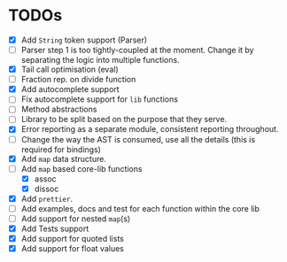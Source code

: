 # TODOs

-   [x] Add `String` token support (Parser)
-   [ ] Parser step 1 is too tightly-coupled at the moment. Change it by separating the logic into
        multiple functions.
-   [x] Tail call optimisation (eval)
-   [ ] Fraction rep. on divide function
-   [x] Add autocomplete support
-   [ ] Fix autocomplete support for `lib` functions
-   [ ] Method abstractions
-   [ ] Library to be split based on the purpose that they serve.
-   [x] Error reporting as a separate module, consistent reporting throughout.
-   [ ] Change the way the AST is consumed, use all the details (this is required for bindings)
-   [x] Add `map` data structure.
-   [ ] Add `map` based core-lib functions
    -   [x] assoc
    -   [x] dissoc
-   [x] Add `prettier`.
-   [ ] Add examples, docs and test for each function within the core lib
-   [ ] Add support for nested `map`(s)
-   [x] Add Tests support
-   [x] Add support for quoted lists
-   [x] Add support for float values
